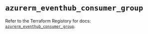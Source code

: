 # `azurerm_eventhub_consumer_group`

Refer to the Terraform Registory for docs: [`azurerm_eventhub_consumer_group`](https://www.terraform.io/docs/providers/azurerm/r/eventhub_consumer_group).
